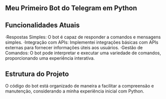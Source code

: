 ## Meu Primeiro Bot do Telegram em Python

## Funcionalidades Atuais
&middot;Respostas Simples: O bot é capaz de responder a comandos e mensagens simples.
&middot;Integração com APIs: Implementei integrações básicas com APIs externas para fornecer informações úteis aos usuários.
&middot;Gestão de Comandos: O bot pode interpretar e executar uma variedade de comandos, proporcionando uma experiência interativa.

## Estrutura do Projeto
O código do bot está organizado de maneira a facilitar a compreensão e manutenção, considerando a minha experiência inicial com Python.
